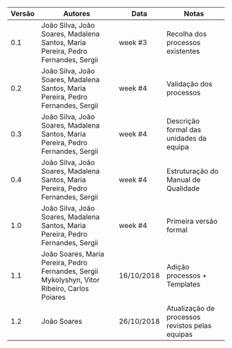 |Versão|Autores|Data|Notas|
|---|---|---|---|
|0.1|João Silva, João Soares, Madalena Santos, Maria Pereira, Pedro Fernandes, Sergii|week #3|Recolha dos processos existentes|
|0.2|João Silva, João Soares, Madalena Santos, Maria Pereira, Pedro Fernandes, Sergii|week #4|Validação dos processos|
|0.3|João Silva, João Soares, Madalena Santos, Maria Pereira, Pedro Fernandes, Sergii|week #4|Descrição formal das unidades da equipa|
|0.4|João Silva, João Soares, Madalena Santos, Maria Pereira, Pedro Fernandes, Sergii|week #4|Estruturação do Manual de Qualidade|
|1.0|João Silva, João Soares, Madalena Santos, Maria Pereira, Pedro Fernandes, Sergii|week #4|Primeira versão formal|
|1.1|João Soares, Maria Pereira, Pedro Fernandes, Sergii Mykolyshyn, Vitor Ribeiro, Carlos Poiares|16/10/2018|Adição processos + Templates
|1.2|João Soares|26/10/2018|Atualização de processos revistos pelas equipas